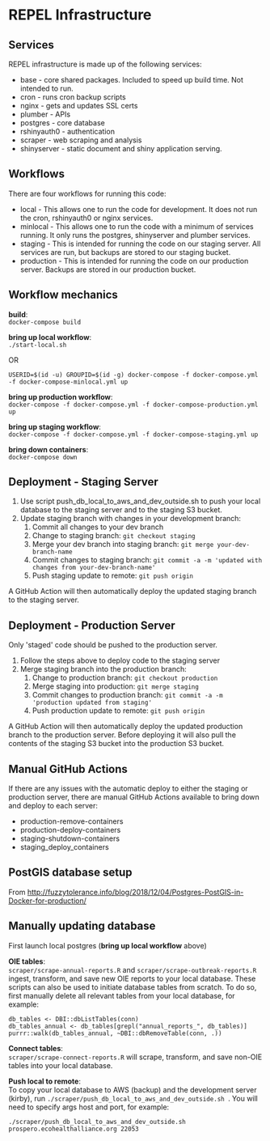 # REPEL Infrastructure

## Services

REPEL infrastructure is made up of the following services:
* base - core shared packages.  Included to speed up build time. Not intended to run.
* cron - runs cron backup scripts
* nginx - gets and updates SSL certs
* plumber - APIs
* postgres - core database
* rshinyauth0 - authentication
* scraper - web scraping and analysis
* shinyserver - static document and shiny application serving.

## Workflows

There are four workflows for running this code:
* local - This allows one to run the code for development.  It does not run the cron, rshinyauth0 or nginx services.
* minlocal - This allows one to run the code with a minimum of services running.  It only runs the postgres, shinyserver and plumber services.
* staging - This is intended for running the code on our staging server.  All services are run, but backups are stored to our staging bucket.
* production - This is intended for running the code on our production server.  Backups are stored in our production bucket.

## Workflow mechanics

**build**:  
`docker-compose build`

**bring up local workflow**:  
`./start-local.sh`

OR

`USERID=$(id -u) GROUPID=$(id -g) docker-compose -f docker-compose.yml -f docker-compose-minlocal.yml up`

**bring up production workflow**:  
`docker-compose -f docker-compose.yml -f docker-compose-production.yml up`

**bring up staging workflow**:  
`docker-compose -f docker-compose.yml -f docker-compose-staging.yml up`

**bring down containers**:  
`docker-compose down`

## Deployment - Staging Server

1. Use script push_db_local_to_aws_and_dev_outside.sh to push your local database to the staging server and to the staging S3 bucket.
1. Update staging branch with changes in your development branch:
   1. Commit all changes to your dev branch
   1. Change to staging branch: `git checkout staging`
   1. Merge your dev branch into staging branch: `git merge your-dev-branch-name`
   1. Commit changes to staging branch: `git commit -a -m 'updated with changes from your-dev-branch-name'`
   1. Push staging update to remote: `git push origin`

A GitHub Action will then automatically deploy the updated staging branch to the staging server.

## Deployment - Production Server

Only 'staged' code should be pushed to the production server.
1. Follow the steps above to deploy code to the staging server
1. Merge staging branch into the production branch:
   1. Change to production branch: `git checkout production`
   1. Merge staging into production: `git merge staging`
   1. Commit changes to production branch: `git commit -a -m 'production updated from staging'`
   1. Push production update to remote: `git push origin`

A GitHub Action will then automatically deploy the updated production branch to the production server.
Before deploying it will also pull the contents of the staging S3 bucket into the production S3 bucket.

## Manual GitHub Actions

If there are any issues with the automatic deploy to either the staging or production server, there are manual GitHub Actions available to bring down and deploy to each server:
* production-remove-containers
* production-deploy-containers
* staging-shutdown-containers
* staging_deploy_containers


## PostGIS database setup

From http://fuzzytolerance.info/blog/2018/12/04/Postgres-PostGIS-in-Docker-for-production/

## Manually updating database

First launch local postgres (**bring up local workflow** above)

**OIE tables**:  
`scraper/scrape-annual-reports.R` and `scraper/scrape-outbreak-reports.R` ingest, transform, and save new OIE reports to your local database. These scripts can also be used to initiate database tables from scratch. To do so, first manually delete all relevant tables from your local database, for example:

```
db_tables <- DBI::dbListTables(conn)
db_tables_annual <- db_tables[grepl("annual_reports_", db_tables)]
purrr::walk(db_tables_annual, ~DBI::dbRemoveTable(conn, .))
```
**Connect tables**:  
`scraper/scrape-connect-reports.R` will scrape, transform, and save non-OIE tables into your local database.

**Push local to remote**:  
To copy your local database to AWS (backup) and the development server (kirby), run `./scraper/push_db_local_to_aws_and_dev_outside.sh `. You will need to specify args host and port, for example:


```
./scraper/push_db_local_to_aws_and_dev_outside.sh prospero.ecohealthalliance.org 22053
```
